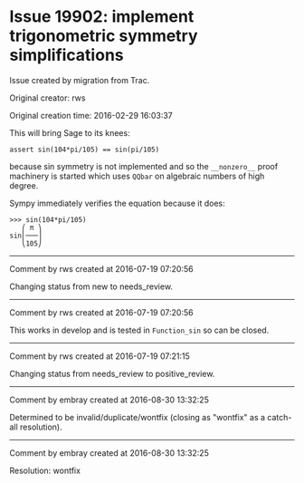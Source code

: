 # Issue 19902: implement trigonometric symmetry simplifications

Issue created by migration from Trac.

Original creator: rws

Original creation time: 2016-02-29 16:03:37

This will bring Sage to its knees:

```
assert sin(104*pi/105) == sin(pi/105)
```

because sin symmetry is not implemented and so the `__nonzero__` proof machinery is started which uses `QQbar` on algebraic numbers of high degree.

Sympy immediately verifies the equation because it does:

```
>>> sin(104*pi/105)
   ⎛ π ⎞
sin⎜───⎟
   ⎝105⎠
```



---

Comment by rws created at 2016-07-19 07:20:56

Changing status from new to needs_review.


---

Comment by rws created at 2016-07-19 07:20:56

This works in develop and is tested in `Function_sin` so can be closed.


---

Comment by rws created at 2016-07-19 07:21:15

Changing status from needs_review to positive_review.


---

Comment by embray created at 2016-08-30 13:32:25

Determined to be invalid/duplicate/wontfix (closing as "wontfix" as a catch-all resolution).


---

Comment by embray created at 2016-08-30 13:32:25

Resolution: wontfix
